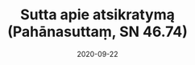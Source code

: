 ---
layout: page
title: 'Sutta apie atsikratymą (Pahānasuttaṃ, SN 46.74)'
category: susijusios suttos
index: 
sortIndex: 46074
date: 2020-09-22
tags: 
suttacentral: sn46.74
---